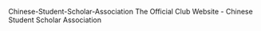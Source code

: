 Chinese-Student-Scholar-Association
The Official Club Website - Chinese Student Scholar Association
